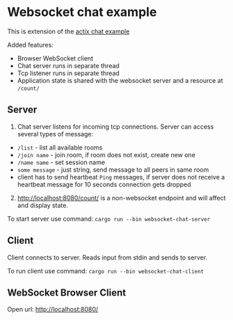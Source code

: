 # Websocket chat example

This is extension of the [actix chat example](https://github.com/actix/actix/tree/master/examples/chat)

Added features:

- Browser WebSocket client
- Chat server runs in separate thread
- Tcp listener runs in separate thread
- Application state is shared with the websocket server and a resource at `/count/`

## Server

1. Chat server listens for incoming tcp connections. Server can access several types of message:

- `/list` - list all available rooms
- `/join name` - join room, if room does not exist, create new one
- `/name name` - set session name
- `some message` - just string, send message to all peers in same room
- client has to send heartbeat `Ping` messages, if server does not receive a heartbeat message for 10 seconds connection gets dropped

2. [http://localhost:8080/count/](http://localhost:8080/count/) is a non-websocket endpoint and will affect and display state.

To start server use command: `cargo run --bin websocket-chat-server`

## Client

Client connects to server. Reads input from stdin and sends to server.

To run client use command: `cargo run --bin websocket-chat-client`

## WebSocket Browser Client

Open url: [http://localhost:8080/](http://localhost:8080/)
